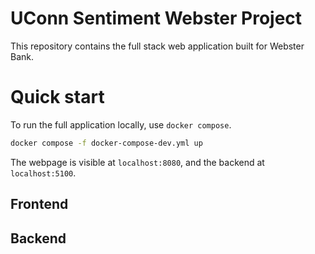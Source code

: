 # UConn Sentiment Webster Project

This repository contains the full stack web application built for Webster Bank.

# Quick start

To run the full application locally, use `docker compose`.

```bash
docker compose -f docker-compose-dev.yml up
```

The webpage is visible at `localhost:8080`, and the backend at `localhost:5100`.

## Frontend

## Backend